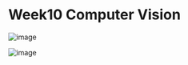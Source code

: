 Week10 Computer Vision 
=================
![image](https://user-images.githubusercontent.com/87214670/209981773-ef77b251-e610-404b-8194-276451987d79.png)

![image](https://user-images.githubusercontent.com/87214670/209981687-ac8127a9-4020-4ad8-a4e8-ffc3e2039fb7.png)
